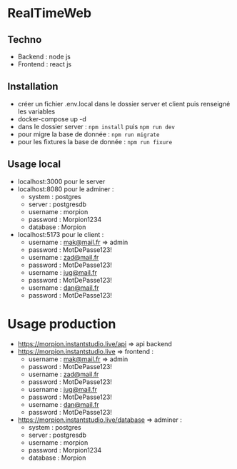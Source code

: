 # RealTimeWeb

## Techno

- Backend : node js
- Frontend : react js

## Installation

- créer un fichier .env.local dans le dossier server et client puis renseigné les variables
- docker-compose up -d
- dans le dossier server : `npm install` puis `npm run dev`
- pour migre la base de donnée : `npm run migrate`
- pour les fixtures la base de donnée : `npm run fixure`

## Usage local

- localhost:3000 pour le server
- localhost:8080 pour le adminer :
  - system : postgres
  - server : postgresdb
  - username : morpion
  - password : Morpion1234
  - database : Morpion
- localhost:5173 pour le client :
  - username : mak@mail.fr => admin
  - password : MotDePasse123!
  - username : zad@mail.fr
  - password : MotDePasse123!
  - username : jug@mail.fr
  - password : MotDePasse123!
  - username : dan@mail.fr
  - password : MotDePasse123!

# Usage production

- https://morpion.instantstudio.live/api => api backend
- https://morpion.instantstudio.live => frontend :
  - username : mak@mail.fr => admin
  - password : MotDePasse123!
  - username : zad@mail.fr
  - password : MotDePasse123!
  - username : jug@mail.fr
  - password : MotDePasse123!
  - username : dan@mail.fr
  - password : MotDePasse123!
- https://morpion.instantstudio.live/database => adminer :
  - system : postgres
  - server : postgresdb
  - username : morpion
  - password : Morpion1234
  - database : Morpion
